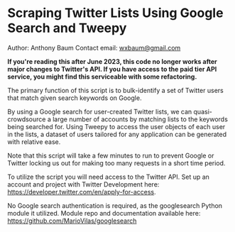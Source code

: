 # Scraping Twitter Lists Using Google Search and Tweepy
Author: Anthony Baum
Contact email: wxbaum@gmail.com

**If you're reading this after June 2023, this code no longer works after major changes to Twitter's API. If you have access to the paid tier API service, you might find this serviceable with some refactoring.**

The primary function of this script is to bulk-identify a set of Twitter users that match given search keywords on Google. 

By using a Google search for user-created Twitter lists, we can quasi-crowdsource a large number of accounts by matching lists to the keywords being searched for. Using Tweepy to access the user objects of each user in the lists, a dataset of users tailored for any application can be generated with relative ease. 

Note that this script will take a few minutes to run to prevent Google or Twitter locking us out for making too many requests in a short time period. 

To utilize the script you will need access to the Twitter API. Set up an account and project with Twitter Development here: https://developer.twitter.com/en/apply-for-access. 

No Google search authentication is required, as the googlesearch Python module it utilized. Module repo and documentation available here: https://github.com/MarioVilas/googlesearch




